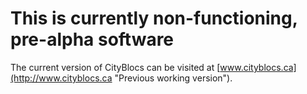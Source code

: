 # This is currently non-functioning, pre-alpha software

The current version of CityBlocs can be visited at
[www.cityblocs.ca](http://www.cityblocs.ca "Previous working version").
